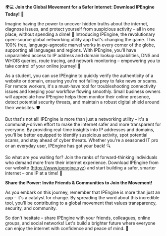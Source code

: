 🌍💻 **Join the Global Movement for a Safer Internet: Download IPEngine Today!** 🚀

Imagine having the power to uncover hidden truths about the internet, diagnose issues, and protect yourself from suspicious activity – all in one place, without spending a dime! 💸 Introducing IPEngine, the revolutionary open-source global networking utility app that's changing the game. This 100% free, language-agnostic marvel works in every corner of the globe, supporting all languages and regions. With IPEngine, you'll have unparalleled access to IP address and domain lookup capabilities, DNS and WHOIS queries, route tracing, and network monitoring – empowering you to take control of your online journey! 📡

As a student, you can use IPEngine to quickly verify the authenticity of a website or domain, ensuring you're not falling prey to fake news or scams. For remote workers, it's a must-have tool for troubleshooting connectivity issues and keeping your workflow flowing smoothly. Small business owners will appreciate how IPEngine helps them monitor their online presence, detect potential security threats, and maintain a robust digital shield around their websites. 🛡️

But that's not all! IPEngine is more than just a networking utility – it's a community-driven effort to make the internet safer and more transparent for everyone. By providing real-time insights into IP addresses and domains, you'll be better equipped to identify suspicious activity, spot potential scams, and stay ahead of cyber threats. Whether you're a seasoned IT pro or an everyday user, IPEngine has got your back! 🔍

So what are you waiting for? Join the ranks of forward-thinking individuals who demand more from their internet experience. Download IPEngine from our website (https://www.ipengine.xyz) and start building a safer, smarter internet – one IP at a time! 🚀

**Share the Power: Invite Friends & Communities to Join the Movement!**

As you embark on this journey, remember that IPEngine is more than just an app – it's a catalyst for change. By spreading the word about this incredible tool, you'll be contributing to a global movement that values transparency, security, and community.

So don't hesitate – share IPEngine with your friends, colleagues, online groups, and social networks! Let's build a brighter future where everyone can enjoy the internet with confidence and peace of mind. 🌟